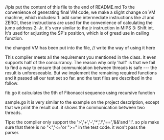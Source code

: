 //pls put the content of this file to the end of README.md
To the convenience of generating final VM code, we make a slight change on VM machine, which includes:
1: add some intermediate instructions like JI and ZEROI, these instructions are used for the convenience of calculating the jump address
2: Jr. it's very similar to the jr instruction in MIPS
3: Shift int. It's used for adjusting the SP's position, which is of gread use in calling function.

the changed VM has been put into the file, 
// write the way of using it here

This compiler meets all the requirement you mentioned in the class. It even supports half of the concurrancy. The reason why only 'half' is that we fail to find a way to ensure that communication between threads is safe --- the result is unforeseeable.
But we implement the remaining required functions and it passed all our test set so far. and the test files are described in the follow:

fib.go
it calculates the 9th of Fibonacci sequence using recursive function

sample.go
it is very similar to the example on the project description, except that we print the result out. it shows the communication between two threads. 

Tips:
the compiler only support the '>','+','-','*','/','==','&&'and '!'. so pls make sure that there is no "<",'<='or ">=" in the test code. it won't pass the parser.


